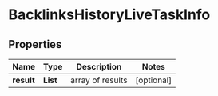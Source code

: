 # BacklinksHistoryLiveTaskInfo


## Properties

| Name | Type | Description | Notes |
|------------ | ------------- | ------------- | -------------|
**result** | **List<BacklinksHistoryLiveResultInfo>** | array of results |[optional]|